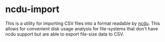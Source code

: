 # ncdu-import

This is a utility for importing CSV files into a format readable by [ncdu]. This
allows for convenient disk usage analysis for file-systems that don't have ncdu
support but are able to export file-size data to CSV.

[ncdu]: https://dev.yorhel.nl/ncdu
